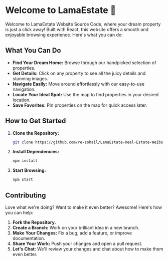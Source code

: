 # Welcome to LamaEstate 🏡

Welcome to LamaEstate Website Source Code, where your dream property is just a click away! Built with React, this website offers a smooth and enjoyable browsing experience. Here's what you can do:

## What You Can Do

- **Find Your Dream Home:** Browse through our handpicked selection of properties.
- **Get Details:** Click on any property to see all the juicy details and stunning images.
- **Navigate Easily:** Move around effortlessly with our easy-to-use navigation.
- **Locate Your Ideal Spot:** Use the map to find properties in your desired location.
- **Save Favorites:** Pin properties on the map for quick access later.

## How to Get Started

1. **Clone the Repository:**
   ```bash
   git clone https://github.com/re-sohail/LamaEstate-Real-Estate-Weibsite/
   ```
2. **Install Dependencies:**
   ```bash
   npm install
   ```
3. **Start Browsing:**
   ```bash
   npm start
   ```

## Contributing

Love what we're doing? Want to make it even better? Awesome! Here's how you can help:

1. **Fork the Repository.**
2. **Create a Branch:** Work on your brilliant idea in a new branch.
3. **Make Your Changes:** Fix a bug, add a feature, or improve documentation.
4. **Share Your Work:** Push your changes and open a pull request.
5. **Let's Chat:** We'll review your changes and chat about how to make them even better.

